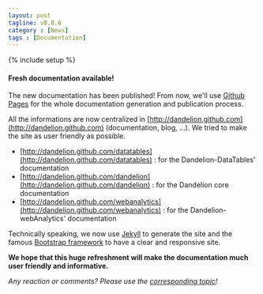 ```yaml
---
layout: post
tagline: v0.8.6
category : [News]
tags : [Documentation]
---
```

{% include setup %}

#### Fresh documentation available!

The new documentation has been published! From now, we'll use [Github Pages](http://pages.github.com/) for the whole documentation generation and publication process.

All the informations are now centralized in [http://dandelion.github.com](http://dandelion.github.com) (documentation, blog, ...).
We tried to make the site as user friendly as possible.

 * [http://dandelion.github.com/datatables](http://dandelion.github.com/datatables) : for the Dandelion-DataTables' documentation
 * [http://dandelion.github.com/dandelion](http://dandelion.github.com/dandelion) : for the Dandelion core documentation
 * [http://dandelion.github.com/webanalytics](http://dandelion.github.com/webanalytics) : for the Dandelion-webAnalytics' documentation

Technically speaking, we now use [Jekyll](https://github.com/mojombo/jekyll) to generate the site and the famous [Bootstrap framework](http://twitter.github.com/bootstrap) to have a clear and responsive site.


**We hope that this huge refreshment will make the documentation much user friendly and informative.**


_Any reaction or comments? Please use the [corresponding topic](http://dandelion-forum.48353.n6.nabble.com/New-documentation-td240.html)!_